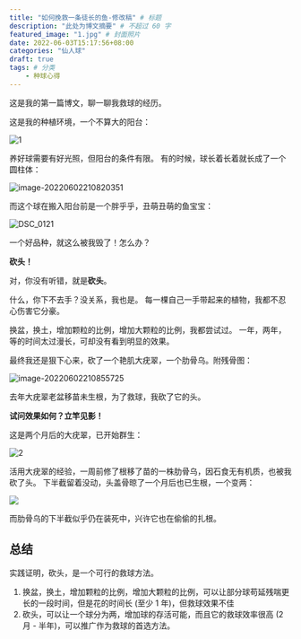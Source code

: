 ```yaml
---
title: "如何挽救一条徒长的鱼-修改稿" # 标题
description: "此处为博文摘要" # 不超过 60 字
featured_image: "1.jpg" # 封面照片
date: 2022-06-03T15:17:56+08:00
categories: "仙人球"
draft: true
tags: # 分类
    - 种球心得
---
```


这是我的第一篇博文，聊一聊我救球的经历。

这是我的种植环境，一个不算大的阳台：

![1](1.jpg)

养好球需要有好光照，但阳台的条件有限。
有的时候，球长着长着就长成了一个圆柱体：

![image-20220602210820351](image-20220602210820351.png)

而这个球在搬入阳台前是一个胖乎乎，丑萌丑萌的鱼宝宝：

![DSC_0121](DSC_0121.jpg)

一个好品种，就这么被我毁了！怎么办？

**砍头！**

对，你没有听错，就是**砍头**。

什么，你下不去手？没关系，我也是。
每一棵自己一手带起来的植物，我都不忍心伤害它分豪。

换盆，换土，增加颗粒的比例，增加大颗粒的比例，我都尝试过。
一年，两年，等的时间太过漫长，可却没有看到明显的效果。

最终我还是狠下心来，砍了一个艳肌大疣翠，一个肋骨乌。附残骨图：

![image-20220602210855725](image-20220602210855725.png)

去年大疣翠老盆移苗未生根，为了救球，我砍了它的头。

**试问效果如何？立竿见影！**

这是两个月后的大疣翠，已开始群生：

![2](2.jpg)

活用大疣翠的经验，一周前修了根移了苗的一株肋骨乌，因石食无有机质，也被我砍了头。
下半截留着没动，头盖骨晾了一个月后也已生根，一个变两：

![](3.jpg)

而肋骨乌的下半截似乎仍在装死中，兴许它也在偷偷的扎根。

## 总结

实践证明，砍头，是一个可行的救球方法。

1. 换盆，换土，增加颗粒的比例，增加大颗粒的比例，可以让部分球苟延残喘更长的一段时间，但是花的时间长 (至少 1 年)，但救球效果不佳
2. 砍头，可以让一个球分为两，增加球的存活可能，而且它的救球效率很高 (2 月 - 半年)，可以推广作为救球的首选方法。
